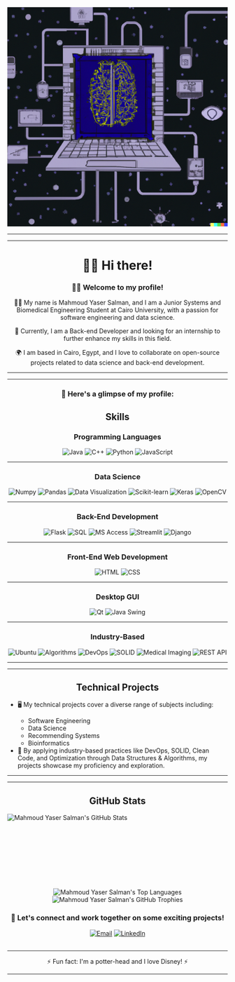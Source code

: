 <div align="center">
  <img src="assets\main.png" height="500" width="1200">
 <hr><hr>
<h1>👋🏼 Hi there! </h1>
  <h3>👨‍💻 Welcome to my profile!</h3>
  <p>👨‍🎓 My name is Mahmoud Yaser Salman, and I am a Junior Systems and Biomedical Engineering Student at Cairo University, with a passion for software engineering and data science.</p>
  <p>💼 Currently, I am a Back-end Developer and looking for an internship to further enhance my skills in this field.</p>
  <p>🌍 I am based in Cairo, Egypt, and I love to collaborate on open-source projects related to data science and back-end development.</p>
<hr><hr>
  <h3>👀 Here's a glimpse of my profile:</h3>

## Skills
### Programming Languages
![Java](https://img.shields.io/badge/Java-007396?style=flat-square&logo=java&logoColor=white)
![C++](https://img.shields.io/badge/C++-00599C?style=flat-square&logo=c%2B%2B&logoColor=white)
![Python](https://img.shields.io/badge/Python-3776AB?style=flat-square&logo=python&logoColor=white)
![JavaScript](https://img.shields.io/badge/JavaScript-F7DF1E?style=flat-square&logo=javascript&logoColor=black)
<hr>

### Data Science
![Numpy](https://img.shields.io/badge/Numpy-013243?style=flat-square&logo=numpy&logoColor=white)
![Pandas](https://img.shields.io/badge/Pandas-150458?style=flat-square&logo=pandas&logoColor=white)
![Data Visualization](https://img.shields.io/badge/Data%20Visualization-FF9900?style=flat-square&logo=Tableau&logoColor=white)
![Scikit-learn](https://img.shields.io/badge/Scikit%20Learn-F7931E?style=flat-square&logo=scikit-learn&logoColor=white)
![Keras](https://img.shields.io/badge/Keras-D00000?style=flat-square&logo=Keras&logoColor=white)
![OpenCV](https://img.shields.io/badge/OpenCV-5C3EE8?style=flat-square&logo=opencv&logoColor=white)
<hr>

### Back-End Development
![Flask](https://img.shields.io/badge/Flask-000000?style=flat-square&logo=flask&logoColor=white)
![SQL](https://img.shields.io/badge/SQL-4479A1?style=flat-square&logo=postgresql&logoColor=white)
![MS Access](https://img.shields.io/badge/MS%20Access-A4373A?style=flat-square&logo=microsoft-access&logoColor=white)
![Streamlit](https://img.shields.io/badge/Streamlit-FF4B4B?style=flat-square&logo=streamlit&logoColor=white)
![Django](https://img.shields.io/badge/Django-092E20?style=flat-square&logo=django&logoColor=white)
<hr>

### Front-End Web Development
![HTML](https://img.shields.io/badge/HTML-E34F26?style=flat-square&logo=html5&logoColor=white)
![CSS](https://img.shields.io/badge/CSS-1572B6?style=flat-square&logo=css3&logoColor=white)
<hr>

### Desktop GUI
![Qt](https://img.shields.io/badge/Qt-41CD52?style=flat-square&logo=qt&logoColor=white)
![Java Swing](https://img.shields.io/badge/Java%20Swing-007396?style=flat-square&logo=java&logoColor=white)
<hr>

### Industry-Based

![Ubuntu](https://img.icons8.com/color/50/000000/ubuntu--v1.png)
![Algorithms](https://img.shields.io/badge/-Algorithms-green)
![DevOps](https://img.shields.io/badge/-DevOps-brightgreen)
![SOLID](https://img.shields.io/badge/-SOLID-blue)
![Medical Imaging](https://img.shields.io/badge/-Medical%20Imaging-inactive)
![REST API](https://img.icons8.com/fluency/50/000000/api-settings.png)
<hr>
<hr>

## Technical Projects
<ul style="text-align: left">
<li>🖥️ My technical projects cover a diverse range of subjects including:</li>
<ul style="text-align: left">
  <li>Software Engineering</li>
  <li>Data Science</li>
  <li>Recommending Systems</li>
  <li>Bioinformatics</li>
</ul>
<li style="text-align: left">🚀 By applying industry-based practices like DevOps, SOLID, Clean Code, and Optimization through Data Structures & Algorithms, my projects showcase my proficiency and exploration.</li>
</ul>

<hr><hr>

## GitHub Stats

<div>
  <img height="170" align="left" src="https://github-readme-stats.vercel.app/api?username=mahmoud1yaser&count_private=true&include_all_commits=true&show_icons=true&line_height=27&theme=dark" alt="Mahmoud Yaser Salman's GitHub Stats" />

  <img src="https://github-readme-stats.vercel.app/api/top-langs/?username=mahmoud1yaser&hide=TeX&layout=compact&langs_count=8&theme=dark" alt="Mahmoud Yaser Salman's Top Languages" />
  
  <img src="https://github-profile-trophy.vercel.app/?username=mahmoud1yaser&theme=darkhub" alt="Mahmoud Yaser Salman's GitHub Trophies" />
    
</div>

  <h3>👯 Let's connect and work together on some exciting projects!</h3>
  <a href="mailto:mahmoud.salman01@eng-st.cu.edu.eg"><img src="https://img.shields.io/badge/gmail-EA4335.svg?style=for-the-badge&logo=gmail&logoColor=white" alt="Email"></a>
  <a href="https://www.linkedin.com/in/mahmoud1yaser/"><img src="https://img.shields.io/badge/linkedin-%231DA1F2.svg?style=for-the-badge&logo=linkedin&logoColor=white" alt="LinkedIn"></a>
  <br><br>
<hr>
  <p>⚡ Fun fact: I'm a potter-head and I love Disney! ⚡</p>
<hr>
</div>
